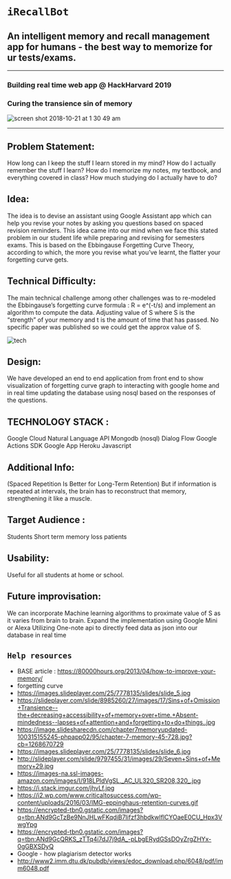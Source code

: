 # `iRecallBot`
## An intelligent memory and recall management app for humans - the best way to memorize for ur tests/exams.
---
### Building real time web app @ HackHarvard 2019
### Curing the transience sin of memory

![screen shot 2018-10-21 at 1 30 49 am](https://user-images.githubusercontent.com/17843556/47265154-6fa39b00-d4f1-11e8-8b5e-1382a2385441.png)

---

## Problem Statement:
How long can I keep the stuff I learn stored in my mind?  How do I actually remember the stuff I learn? How do I memorize my notes, my textbook, and everything covered in class? How much studying do I actually have to do?


## Idea:

The idea is to devise an assistant using Google Assistant app  which can help you revise your notes by asking you questions based on spaced revision reminders. This idea came into our mind when we face this stated problem in our student life while preparing and revising for semesters exams.  This is based on the  Ebbingause Forgetting Curve Theory, according to which, the more you revise what you’ve learnt, the flatter your forgetting curve gets. 


## Technical Difficulty:
The main technical challenge among other challenges was to re-modeled the Ebbingause’s forgetting curve formula : R = e^(-t/s) and implement an algorithm to compute the data. 
Adjusting  value of S where S is the “strength” of your memory and t is the amount of time that has passed. No specific paper was published so we could get the approx value of S.

![tech](https://user-images.githubusercontent.com/17843556/47265239-d2e1fd00-d4f2-11e8-8e68-7069bc3a4525.JPG)

## Design:
We have developed an end to end application from front end to show visualization of forgetting curve graph to interacting with google home and in real time updating the database using nosql based on the responses of the questions.




## TECHNOLOGY STACK :

Google Cloud Natural Language API
Mongodb (nosql)
Dialog Flow
Google Actions SDK
Google App
Heroku
Javascript


## Additional Info:
(Spaced Repetition Is Better for Long-Term Retention)
But if information is repeated at intervals, the brain has to reconstruct that memory, strengthening it like a muscle.



## Target Audience :
Students
Short term memory loss patients

## Usability:
Useful for all students at home or school. 


## Future improvisation:
We can incorporate Machine learning algorithms to proximate value of S as it varies from brain to brain.
Expand the implementation using Google Mini or Alexa
Utilizing One-note api to directly feed data as json into our database in real time







## `Help resources`

* BASE article : https://80000hours.org/2013/04/how-to-improve-your-memory/
* forgetting curve
* https://images.slideplayer.com/25/7778135/slides/slide_5.jpg
* https://slideplayer.com/slide/8985260/27/images/17/Sins+of+Omission+Transience--the+decreasing+accessibility+of+memory+over+time.+Absent-mindedness--lapses+of+attention+and+forgetting+to+do+things..jpg
* https://image.slidesharecdn.com/chapter7memoryupdated-100315155245-phpapp02/95/chapter-7-memory-45-728.jpg?cb=1268670729
* https://images.slideplayer.com/25/7778135/slides/slide_6.jpg
* http://slideplayer.com/slide/9797455/31/images/29/Seven+Sins+of+Memory+29.jpg
* https://images-na.ssl-images-amazon.com/images/I/918LPldVgSL._AC_UL320_SR208,320_.jpg
* https://i.stack.imgur.com/jhvLf.jpg
* https://i2.wp.com/www.criticaltosuccess.com/wp-content/uploads/2016/03/IMG-eppinghaus-retention-curves.gif
* https://encrypted-tbn0.gstatic.com/images?q=tbn:ANd9GcTzBe9NnJHLwFKqdiB7Iifzf3hbdkwlflCYOaeE0CU_Hpx3VwgYpg
* https://encrypted-tbn0.gstatic.com/images?q=tbn:ANd9GcQRKS_zTTq4i7dJ7j9dA_-pLbgERydGSsDOyZrgZHYx-0gGBXSDyQ
* Google - how plagiarism detector works
* http://www2.imm.dtu.dk/pubdb/views/edoc_download.php/6048/pdf/imm6048.pdf


